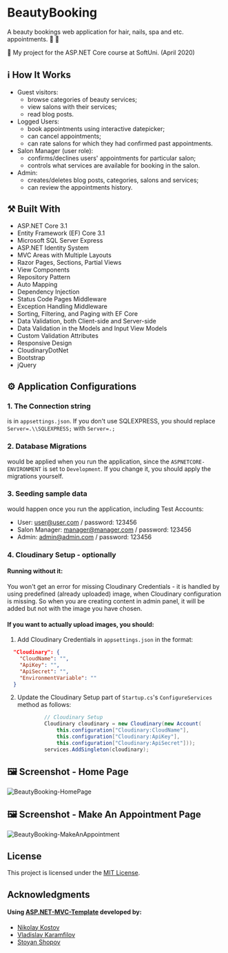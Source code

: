 # BeautyBooking

A beauty bookings web application for hair, nails, spa and etc. appointments.  :calendar: :nail_care:

:dart:  My project for the ASP.NET Core course at SoftUni. (April 2020) 

## :information_source: How It Works

- Guest visitors: 
  - browse categories of beauty services;
  - view salons with their services;
  - read blog posts.
- Logged Users:
  - book appointments using interactive datepicker; 
  - can cancel appointments; 
  - can rate salons for which they had confirmed past appointments.  
- Salon Manager (user role):
  - confirms/declines users' appointments for particular salon; 
  - controls what services are available for booking in the salon.
- Admin:
  - creates/deletes blog posts, categories, salons and services; 
  - can review the appointments history.

## :hammer_and_pick: Built With

- ASP.NET Core 3.1
- Entity Framework (EF) Core 3.1
- Microsoft SQL Server Express
- ASP.NET Identity System
- MVC Areas with Multiple Layouts
- Razor Pages, Sections, Partial Views
- View Components
- Repository Pattern
- Auto Мapping
- Dependency Injection
- Status Code Pages Middleware
- Exception Handling Middleware
- Sorting, Filtering, and Paging with EF Core
- Data Validation, both Client-side and Server-side
- Data Validation in the Models and Input View Models
- Custom Validation Attributes
- Responsive Design
- CloudinaryDotNet
- Bootstrap
- jQuery

## :gear: Application Configurations

### 1. The Connection string 
is in `appsettings.json`. If you don't use SQLEXPRESS, you should replace `Server=.\\SQLEXPRESS;` with `Server=.;`

### 2. Database Migrations 
would be applied when you run the application, since the `ASPNETCORE-ENVIRONMENT` is set to `Development`. If you change it, you should apply the migrations yourself.

### 3. Seeding sample data
would happen once you run the application, including Test Accounts:
  - User: user@user.com / password: 123456
  - Salon Manager: manager@manager.com / password: 123456
  - Admin: admin@admin.com / password: 123456
 
### 4. Cloudinary Setup - optionally
#### Running without it:
You won't get an error for missing Cloudinary Credentials - it is handled by using predefined (already uploaded) image, when Cloudinary configuration is missing. So when you are creating content in admin panel, it will be added but not with the image you have chosen.
#### If you want to actually upload images, you should:
1. Add Cloudinary Credentials in `appsettings.json` in the format:
```json
  "Cloudinary": {
    "CloudName": "",
    "ApiKey": "",
    "ApiSecret": "",
    "EnvironmentVariable": ""
  }
```
2. Update the Cloudinary Setup part of `Startup.cs`'s `ConfigureServices` method as follows:
```csharp
            // Cloudinary Setup
            Cloudinary cloudinary = new Cloudinary(new Account(
                this.configuration["Cloudinary:CloudName"],
                this.configuration["Cloudinary:ApiKey"],
                this.configuration["Cloudinary:ApiSecret"]));
            services.AddSingleton(cloudinary);
```

## :framed_picture: Screenshot - Home Page

![BeautyBooking-HomePage](https://res.cloudinary.com/beauty-booking/image/upload/v1588865868/SCREENSHOTS/1-home_orn9ng.png)

## :framed_picture: Screenshot - Make An Appointment Page

![BeautyBooking-MakeAnAppointment](https://res.cloudinary.com/beauty-booking/image/upload/v1588865868/SCREENSHOTS/4-make-an-appointment_zclidt.png)

## License

This project is licensed under the [MIT License](LICENSE).

## Acknowledgments

#### Using [ASP.NET-MVC-Template](https://github.com/NikolayIT/ASP.NET-MVC-Template) developed by:
- [Nikolay Kostov](https://github.com/NikolayIT)
- [Vladislav Karamfilov](https://github.com/vladislav-karamfilov)
- [Stoyan Shopov](https://github.com/StoyanShopov)
